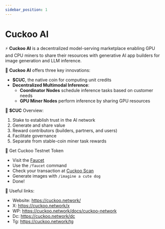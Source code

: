 ```yaml
---
sidebar_position: 1
---
```


# Cuckoo AI

⚡️ **Cuckoo AI** is a decentralized model-serving marketplace enabling GPU and CPU miners to share their resources with generative AI app builders for image generation and LLM inference.

🧠 **Cuckoo AI** offers three key innovations:

- **$CUC**, the native coin for computing unit credits
- **Decentralized Multimodal Inference**:
  - **Coordinator Nodes** schedule inference tasks based on customer needs
  - **GPU Miner Nodes** perform inference by sharing GPU resources

💎 **$CUC** Overview:

1. Stake to establish trust in the AI network
2. Generate and share value
3. Reward contributors (builders, partners, and users)
4. Facilitate governance
5. Separate from stable-coin miner task rewards 

🌊 Get Cuckoo Testnet Token

- Visit the [Faucet](https://cuckoo.network/tg)
- Use the `/faucet` command
- Check your transaction at [Cuckoo Scan](https://scan.cuckoo.network/)
- Generate images with `/imagine a cute dog`
- Done!

🔗 Useful links:

- Website: https://cuckoo.network/
- X: https://cuckoo.network/x
- WP: https://cuckoo.network/docs/cuckoo-network
- Dc: https://cuckoo.network/dc
- Tg: https://cuckoo.network/tg
